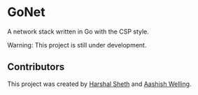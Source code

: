 # GoNet

A network stack written in Go with the CSP style.

Warning: This project is still under development.

## Contributors
This project was created by [Harshal Sheth](https://github.com/hsheth2)
and [Aashish Welling](https://github.com/omegablitz). 
